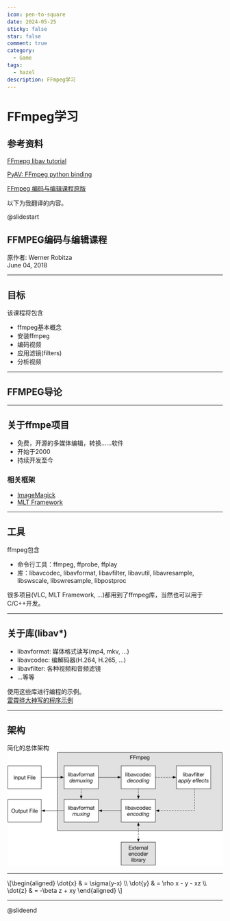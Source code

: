 ```yaml
---
icon: pen-to-square
date: 2024-05-25
sticky: false
star: false
comment: true
category:
  - Game
tags:
  - hazel
description: FFmpeg学习
---
```

# FFmpeg学习

## 参考资料
[FFmepg libav tutorial](https://github.com/leandromoreira/ffmpeg-libav-tutorial/blob/master/README-cn.md)

[PyAV: FFmpeg python binding](https://pyav.org/docs/stable/)

[FFmpeg 编码与编辑课程原版](https://slhck.info/ffmpeg-encoding-course)

以下为我翻译的内容。

@slidestart

<!-- .slide: data-background="#00ff00" style="text-align: left;" -->
## FFMPEG编码与编辑课程 <!-- .h2: class="r-fit-text" -->
原作者: Werner Robitza  
June 04, 2018

---

<!-- .slide: style="text-align: left;" -->
## 目标
该课程将包含
- ffmpeg基本概念
- 安装ffmpeg
- 编码视频
- 应用滤镜(filters)
- 分析视频

---

## FFMPEG导论 <!-- .h2: class="r-fit-text" -->

---

<!-- .slide: style="text-align: left;" -->
## 关于ffmpe项目
- 免费，开源的多媒体编辑，转换……软件
- 开始于2000
- 持续开发至今

### 相关框架
- [ImageMagick](https://imagemagick.org/index.php)
- [MLT Framework](https://mltframework.org)

---

<!-- .slide: style="text-align: left;" -->
## 工具
ffmpeg包含
- 命令行工具：ffmpeg, ffprobe, ffplay
- 库：libavcodec, libavformat, libavfilter, libavutil, libavresample, libswscale, libswresample, libpostproc  

很多项目(VLC, MLT Framework, ...)都用到了ffmpeg库，当然也可以用于C/C++开发。

---

<!-- .slide: style="text-align: left;" -->
## 关于库(libav*)
- libavformat: 媒体格式读写(mp4, mkv, ...)
- libavcodec: 编解码器(H.264, H.265, ...)
- libavfilter: 各种视频和音频滤镜
- ...等等

使用这些库进行编程的示例。  
[雷霄骅大神写的程序示例](http://leixiaohua1020.github.io/#ffmpeg-development-examples)

---

## 架构
简化的总体架构
<img class="r-stretch" src="/assets/images/ffmpeg_arch.png">

---

<section>
\[\begin{aligned}
  \dot{x} &amp; = \sigma(y-x) \\
  \dot{y} &amp; = \rho x - y - xz \\
  \dot{z} &amp; = -\beta z + xy
  \end{aligned} \]
</section>

---


@slideend

